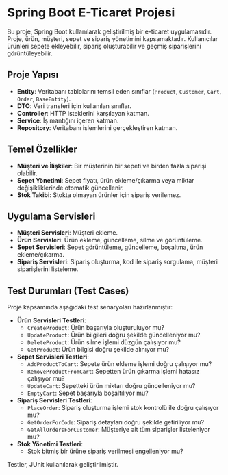 # Spring Boot E-Ticaret Projesi

Bu proje, Spring Boot kullanılarak geliştirilmiş bir e-ticaret uygulamasıdır. Proje, ürün, müşteri, sepet ve sipariş yönetimini kapsamaktadır. Kullanıcılar ürünleri sepete ekleyebilir, sipariş oluşturabilir ve geçmiş siparişlerini görüntüleyebilir.

## Proje Yapısı
- **Entity**: Veritabanı tablolarını temsil eden sınıflar (`Product`, `Customer`, `Cart`, `Order`, `BaseEntity`).
- **DTO**: Veri transferi için kullanılan sınıflar.
- **Controller**: HTTP isteklerini karşılayan katman.
- **Service**: İş mantığını içeren katman.
- **Repository**: Veritabanı işlemlerini gerçekleştiren katman.

## Temel Özellikler
- **Müşteri ve İlişkiler**: Bir müşterinin bir sepeti ve birden fazla siparişi olabilir.
- **Sepet Yönetimi**: Sepet fiyatı, ürün ekleme/çıkarma veya miktar değişikliklerinde otomatik güncellenir.
- **Stok Takibi**: Stokta olmayan ürünler için sipariş verilemez.

## Uygulama Servisleri
- **Müşteri Servisleri**: Müşteri ekleme.
- **Ürün Servisleri**: Ürün ekleme, güncelleme, silme ve görüntüleme.
- **Sepet Servisleri**: Sepet görüntüleme, güncelleme, boşaltma, ürün ekleme/çıkarma.
- **Sipariş Servisleri**: Sipariş oluşturma, kod ile sipariş sorgulama, müşteri siparişlerini listeleme.

## Test Durumları (Test Cases)
Proje kapsamında aşağıdaki test senaryoları hazırlanmıştır:
- **Ürün Servisleri Testleri**:
    - `CreateProduct`: Ürün başarıyla oluşturuluyor mu?
    - `UpdateProduct`: Ürün bilgileri doğru şekilde güncelleniyor mu?
    - `DeleteProduct`: Ürün silme işlemi düzgün çalışıyor mu?
    - `GetProduct`: Ürün bilgisi doğru şekilde alınıyor mu?
- **Sepet Servisleri Testleri**:
    - `AddProductToCart`: Sepete ürün ekleme işlemi doğru çalışıyor mu?
    - `RemoveProductFromCart`: Sepetten ürün çıkarma işlemi hatasız çalışıyor mu?
    - `UpdateCart`: Sepetteki ürün miktarı doğru güncelleniyor mu?
    - `EmptyCart`: Sepet başarıyla boşaltılıyor mu?
- **Sipariş Servisleri Testleri**:
    - `PlaceOrder`: Sipariş oluşturma işlemi stok kontrolü ile doğru çalışıyor mu?
    - `GetOrderForCode`: Sipariş detayları doğru şekilde getiriliyor mu?
    - `GetAllOrdersForCustomer`: Müşteriye ait tüm siparişler listeleniyor mu?
- **Stok Yönetimi Testleri**:
    - Stok bitmiş bir ürüne sipariş verilmesi engelleniyor mu?

Testler, JUnit  kullanılarak geliştirilmiştir.
